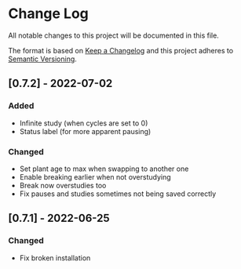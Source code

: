 # Change Log
All notable changes to this project will be documented in this file.

The format is based on [Keep a Changelog](http://keepachangelog.com/)
and this project adheres to [Semantic Versioning](http://semver.org/).


## [0.7.2] - 2022-07-02

### Added
- Infinite study (when cycles are set to 0)
- Status label (for more apparent pausing)

### Changed
- Set plant age to max when swapping to another one
- Enable breaking earlier when not overstudying
- Break now overstudies too
- Fix pauses and studies sometimes not being saved correctly


## [0.7.1] - 2022-06-25

### Changed
- Fix broken installation
